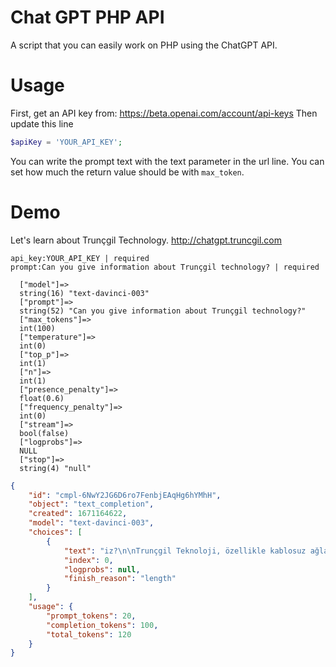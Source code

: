 # Chat GPT PHP API 
A script that you can easily work on PHP using the ChatGPT API.

# Usage
First, get an API key from:
https://beta.openai.com/account/api-keys
Then update this line
```php
$apiKey = 'YOUR_API_KEY';
```

You can write the prompt text with the text parameter in the url line.
You can set how much the return value should be with ```max_token```.

# Demo
Let's learn about Trunçgil Technology.
http://chatgpt.truncgil.com

```
api_key:YOUR_API_KEY | required
prompt:Can you give information about Trunçgil technology? | required
```

```
  ["model"]=>
  string(16) "text-davinci-003"
  ["prompt"]=>
  string(52) "Can you give information about Trunçgil technology?"
  ["max_tokens"]=>
  int(100)
  ["temperature"]=>
  int(0)
  ["top_p"]=>
  int(1)
  ["n"]=>
  int(1)
  ["presence_penalty"]=>
  float(0.6)
  ["frequency_penalty"]=>
  int(0)
  ["stream"]=>
  bool(false)
  ["logprobs"]=>
  NULL
  ["stop"]=>
  string(4) "null"
```
```json
{
    "id": "cmpl-6NwY2JG6D6ro7FenbjEAqHg6hYMhH",
    "object": "text_completion",
    "created": 1671164622,
    "model": "text-davinci-003",
    "choices": [
        {
            "text": "iz?\n\nTrunçgil Teknoloji, özellikle kablosuz ağlar ve haberleşme alanında çalışan bir teknoloji şirketidir. Şirket, kablosuz ağların tasarımı, geliştirilmesi ve uygulanması için çözümler sun",
            "index": 0,
            "logprobs": null,
            "finish_reason": "length"
        }
    ],
    "usage": {
        "prompt_tokens": 20,
        "completion_tokens": 100,
        "total_tokens": 120
    }
}
```
